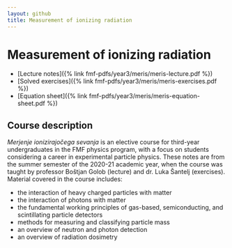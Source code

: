 ```yaml
---
layout: github
title: Measurement of ionizing radiation
---
```

# Measurement of ionizing radiation

- [Lecture notes]({% link fmf-pdfs/year3/meris/meris-lecture.pdf %})
- [Solved exercises]({% link fmf-pdfs/year3/meris/meris-exercises.pdf %})
- [Equation sheet]({% link fmf-pdfs/year3/meris/meris-equation-sheet.pdf %})

## Course description
*Merjenje ionizirajočega sevanja* is an elective course for third-year undergraduates in the FMF physics program, with a focus on students considering a career in experimental particle physics. These notes are from the summer semester of the 2020-21 academic year, when the course was taught by professor Boštjan Golob (lecture) and dr. Luka Šantelj (exercises). Material covered in the course includes:
- the interaction of heavy charged particles with matter
- the interaction of photons with matter
- the fundamental working principles of gas-based, semiconducting, and scintillating particle detectors 
- methods for measuring and classifying particle mass
- an overview of neutron and photon detection
- an overview of radiation dosimetry
